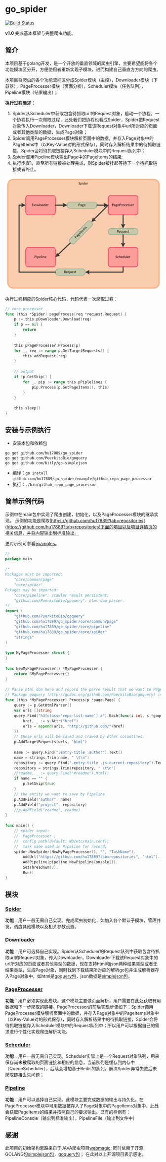 go_spider
=========
[![Build Status](https://travis-ci.org/hu17889/go_spider.svg)](https://travis-ci.org/hu17889/go_spider)


**v1.0** 完成基本框架与完整爬虫功能。

## 简介


本项目基于golang开发，是一个开放的垂直领域的爬虫引擎，主要希望能将各个功能模块区分开，方便使用者重新实现子模块，进而构建自己垂直方方向的爬虫。

本项目将爬虫的各个功能流程区分成Spider模块（主控），Downloader模块（下载器），PageProcesser模块（页面分析），Scheduler模块（任务队列），Pipeline模块（结果输出）；


**执行过程简述**：

1. Spider从Scheduler中获取包含待抓取url的Request对象，启动一个协程，一个协程执行一次爬取过程，此处我们把协程也看成Spider，Spider把Request对象传入Downloader，Downloader下载该Request对象中url所对应的页面或者其他类型的数据，生成Page对象；
2. Spider调用PageProcesser模块解析页面中的数据，并存入Page对象中的PageItems中（以Key-Value对的形式保存），同时存入解析结果中的待抓取链接，Spider会将待抓取链接存入Scheduler模块中的Request队列中；
3. Spider调用Pipeline模块输出Page中的PageItems的结果;
4. 执行步骤1，直至所有链接被处理完成，则Spider被挂起等待下一个待抓取链接或者终止。


![image](https://github.com/hu17889/doc/blob/master/go_spider/img/project.png)


执行过程相应的Spider核心代码，代码代表一次爬取过程：

``` Go
// core processer
func (this *Spider) pageProcess(req *request.Request) {
    p := this.pDownloader.Download(req)
    if p == nil {
        return
    }

    this.pPageProcesser.Process(p)
    for _, req := range p.GetTargetRequests() {
        this.addRequest(req)
    }

    // output
    if !p.GetSkip() {
        for _, pip := range this.pPiplelines {
            pip.Process(p.GetPageItems(), this)
        }
    }

    this.sleep()
}
```


## 安装与示例执行

* 安装本包和依赖包
```
go get github.com/hu17889/go_spider
go get github.com/PuerkitoBio/goquery
go get github.com/bitly/go-simplejson
```

* 编译：`go install github.com/hu17889/go_spider/example/github_repo_page_processor`
* 执行：`./bin/github_repo_page_processor`


## 简单示例代码

示例中在main包中实现了爬虫创建，初始化，以及PageProcesser模块的继承实现。
示例的功能是爬取[https://github.com/hu17889?tab=repositories](https://github.com/hu17889?tab=repositories)下面的项目以及项目详情页的相关信息，并将内容输出到标准输出。

更对示例可参看[examples](https://github.com/hu17889/go_spider/tree/master/example)。

``` Go
//
package main

/*
Packages must be imported:
    "core/common/page"
    "core/spider"
Pckages may be imported:
    "core/pipeline": scawler result persistent;
    "github.com/PuerkitoBio/goquery": html dom parser.
*/
import (
    "github.com/PuerkitoBio/goquery"
    "github.com/hu17889/go_spider/core/common/page"
    "github.com/hu17889/go_spider/core/pipeline"
    "github.com/hu17889/go_spider/core/spider"
    "strings"
)

type MyPageProcesser struct {
}

func NewMyPageProcesser() *MyPageProcesser {
    return &MyPageProcesser{}
}

// Parse html dom here and record the parse result that we want to Page.
// Package goquery (http://godoc.org/github.com/PuerkitoBio/goquery) is used to parse html.
func (this *MyPageProcesser) Process(p *page.Page) {
    query := p.GetHtmlParser()
    var urls []string
    query.Find("h3[class='repo-list-name'] a").Each(func(i int, s *goquery.Selection) {
        href, _ := s.Attr("href")
        urls = append(urls, "http://github.com/"+href)
    })
    // these urls will be saved and crawed by other coroutines.
    p.AddTargetRequests(urls, "html")

    name := query.Find(".entry-title .author").Text()
    name = strings.Trim(name, " \t\n")
    repository := query.Find(".entry-title .js-current-repository").Text()
    repository = strings.Trim(repository, " \t\n")
    //readme, _ := query.Find("#readme").Html()
    if name == "" {
        p.SetSkip(true)
    }
    // the entity we want to save by Pipeline
    p.AddField("author", name)
    p.AddField("project", repository)
    //p.AddField("readme", readme)
}

func main() {
    // spider input:
    //  PageProcesser ;
    //  config path(default: WD/etc/main.conf);
    //  task name used in Pipeline for record;
    spider.NewSpider(NewMyPageProcesser(), "", "TaskName").
        AddUrl("https://github.com/hu17889?tab=repositories", "html"). // start url, html is the responce type ("html" or "json")
        AddPipeline(pipeline.NewPipelineConsole()).                    // print result on screen
        SetThreadnum(3).                                               // crawl request by three Coroutines
        Run()
}

```


## 模块

### [Spider](http://godoc.org/github.com/hu17889/go_spider/core/spider)

**功能**：用户一般无需自己实现。完成爬虫初始化，如加入各个默认子模块，管理并发，调度其他模块以及相关参数设置。


### [Downloader](http://godoc.org/github.com/hu17889/go_spider/core/downloader)

**功能**：用户可选择自己实现。Spider从Scheduler的Request队列中获取包含待抓取url的Request对象，传入Downloader，Downloader下载该Request对象中的url所对应的页面或者其他类型的数据，现在支持html和json两种结果类型或者无结果类型，生成Page对象，同时找到下载结果所对应的解析go包并生成解析器存入Page对象中，如html是[goquery包](https://github.com/PuerkitoBio/goquery)，json数据是[simplejson包](https://github.com/bitly/go-simplejson/blob/master/simplejson.go)。


### [PageProcesser](http://godoc.org/github.com/hu17889/go_spider/core/page_processer)

**功能**：用户必须实现此模块。这个模块主要做页面解析，用户需要在此处获取有用数据和下一步爬取的链接。PageProcesser的前后实现步骤如下：Spider调用PageProcesser模块解析页面中的数据，并存入Page对象中的PageItems对象中（以Key-Value对的形式保存），同时存入解析结果中的待抓取链接，Spider会将待抓取链接存入Scheduler模块中的Request队列中；所以用户可以根据自己的需求进行个性化实现爬虫解析功能。


### [Scheduler](http://godoc.org/github.com/hu17889/go_spider/core/scheduler)

**功能**：用户一般无需自己实现。Scheduler实际上是一个Request对象队列，用来保存尚未被爬取的页面链接和相应的信息，当前队列是缓存到内存中（QueueScheduler），后续会增加基于Redis的队列，解决Spider异常失败后未爬取链接丢失问题；


### [Pipeline](http://godoc.org/github.com/hu17889/go_spider/core/pipeline)

**功能**：用户可以选择自己实现。此模块主要完成数据的输出与持久化。在PageProcesser模块中可用数据被存入了Page对象中的PageItems对象中，此处会获取PageItems的结果并按照自己的要求输出。已有的样例有：PipelineConsole（输出到标准输出），PipelineFile（输出到文件中）

## 感谢

此项目的初始架构思路来自于JAVA爬虫项目[webmagic](https://github.com/code4craft/webmagic);
同时依赖于开源GOLANG包[simplejson包](https://github.com/bitly/go-simplejson/blob/master/simplejson.go)，[goquery包](https://github.com/PuerkitoBio/goquery)；
在此对以上开源项目表示感谢。
